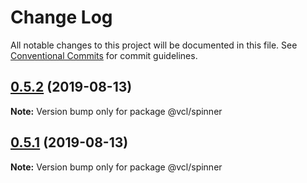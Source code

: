 # Change Log

All notable changes to this project will be documented in this file.
See [Conventional Commits](https://conventionalcommits.org) for commit guidelines.

## [0.5.2](https://github.com/vcl/spinner/compare/v0.5.1...v0.5.2) (2019-08-13)

**Note:** Version bump only for package @vcl/spinner





## [0.5.1](https://github.com/vcl/spinner/compare/v0.5.0...v0.5.1) (2019-08-13)

**Note:** Version bump only for package @vcl/spinner
